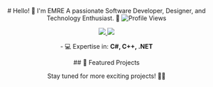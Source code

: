 <p align="center">
  # Hello! 👋 I'm EMRE  
  A passionate Software Developer, Designer, and Technology Enthusiast. 🚀  
  <img src="https://komarev.com/ghpvc/?username=Emreceliik" alt="Profile Views" />
</p>  

<p align="center">
  <a href="https://www.linkedin.com/in/Emreceliik">
    <img src="https://img.shields.io/badge/LinkedIn-blue?style=flat&logo=linkedin" />
  </a>  
  <a href="https://emreceliik.itch.io">
    <img src="https://img.shields.io/badge/My_Portfolio-gray?style=flat&logo=google-chrome" />
  </a>  
</p>


<p align="center">
  - 💻 Expertise in: <strong>C#, C++, .NET</strong>
</p>


<p align="center">


 

<p align="center">
 ## 🌟 Featured Projects
</p>



<p align="center">
  Stay tuned for more exciting projects! 🌟✨  
</p>
